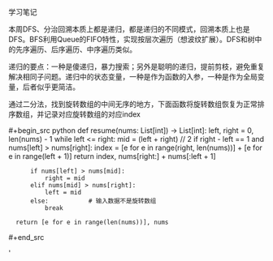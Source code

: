 学习笔记

本周DFS、分治回溯本质上都是递归，都是递归的不同模式，回溯本质上也是DFS。BFS利用Queue的FIFO特性，实现按层次遍历（想波纹扩展）。DFS和树中的先序遍历、后序遍历、中序遍历类似。

递归的要点：一种是傻递归，暴力搜索；另外是聪明的递归，提前剪枝，避免重复解决相同子问题。递归中的状态变量，一种是作为函数的入参，一种是作为全局变量，后者似乎更简洁。


通过二分法，找到旋转数组的中间无序的地方，下面函数将旋转数组恢复为正常排序数组，并记录对应旋转数组的对应index

#+begin_src python
  def resume(nums: List[int]) -> List[int]:
      left, right = 0, len(nums) - 1
      while left <= right:
          mid = (left + right) // 2
          if right - left == 1 and nums[left] > nums[right]:
              index = [e for e in range(right, len(nums))] + [e for e in range(left + 1)]
              return index, nums[right:] + nums[:left + 1]

          if nums[left] > nums[mid]:
              right = mid
          elif nums[mid] > nums[right]:
              left = mid
          else:           # 输入数据不是旋转数组
              break

      return [e for e in range(len(nums))], nums
#+end_src

'

